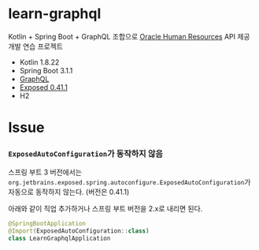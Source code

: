 # learn-graphql

Kotlin + Spring Boot + GraphQL 조합으로 [Oracle Human Resources](https://github.com/oracle-samples/db-sample-schemas) API 제공 개발 연습 프로젝트

* Kotlin 1.8.22
* Spring Boot 3.1.1
* [GraphQL](https://graphql.org/)
* [Exposed 0.41.1](https://github.com/JetBrains/Exposed)
* H2

# Issue

### `ExposedAutoConfiguration`가 동작하지 않음

스프링 부트 3 버전에서는 `org.jetbrains.exposed.spring.autoconfigure.ExposedAutoConfiguration`가 자동으로 동작하지 않는다. (버전은 0.41.1)

아래와 같이 직업 추가하거나 스프링 부트 버전을 2.x로 내리면 된다.

```kotlin
@SpringBootApplication
@Import(ExposedAutoConfiguration::class)
class LearnGraphqlApplication
```
